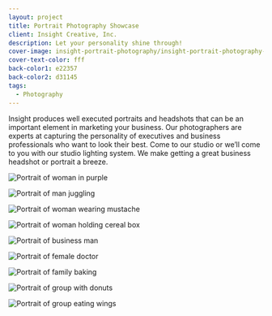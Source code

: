 ```yaml
---
layout: project
title: Portrait Photography Showcase
client: Insight Creative, Inc.
description: Let your personality shine through!
cover-image: insight-portrait-photography/insight-portrait-photography-cover
cover-text-color: fff
back-color1: e22357
back-color2: d31145
tags:
  - Photography
---
```


Insight produces well executed portraits and headshots that can be an important element in marketing your business. Our photographers are experts at capturing the personality of executives and business professionals who want to look their best. Come to our studio or we’ll come to you with our studio lighting system. We make getting a great business headshot or portrait a breeze.

<div class="images">

<img class="half first fit" data-aos="fade-up" data-featherlight="/img/projects/insight-portrait-photography/insight-portrait-photography-1.jpg"
alt="Portrait of woman in purple" src="/img/projects/insight-portrait-photography/insight-portrait-photography-1.jpg"
srcset="/img/projects/insight-portrait-photography/insight-portrait-photography-1-2400.jpg 2400w,
/img/projects/insight-portrait-photography/insight-portrait-photography-1-1800.jpg 1800w,
/img/projects/insight-portrait-photography/insight-portrait-photography-1-1200.jpg 1200w,
/img/projects/insight-portrait-photography/insight-portrait-photography-1-900.jpg 900w,
/img/projects/insight-portrait-photography/insight-portrait-photography-1-600.jpg 600w,
/img/projects/insight-portrait-photography/insight-portrait-photography-1-400.jpg 400w" />

<img class="half last fit" data-aos="fade-up" data-featherlight="/img/projects/insight-portrait-photography/insight-portrait-photography-2.jpg"
alt="Portrait of man juggling" src="/img/projects/insight-portrait-photography/insight-portrait-photography-2.jpg"
srcset="/img/projects/insight-portrait-photography/insight-portrait-photography-2-2400.jpg 2400w,
/img/projects/insight-portrait-photography/insight-portrait-photography-2-1800.jpg 1800w,
/img/projects/insight-portrait-photography/insight-portrait-photography-2-1200.jpg 1200w,
/img/projects/insight-portrait-photography/insight-portrait-photography-2-900.jpg 900w,
/img/projects/insight-portrait-photography/insight-portrait-photography-2-600.jpg 600w,
/img/projects/insight-portrait-photography/insight-portrait-photography-2-400.jpg 400w" />

<img class="full fit" data-aos="fade-up" data-featherlight="/img/projects/insight-portrait-photography/insight-portrait-photography-8.jpg"
alt="Portrait of woman wearing mustache" src="/img/projects/insight-portrait-photography/insight-portrait-photography-8.jpg"
srcset="/img/projects/insight-portrait-photography/insight-portrait-photography-8-2400.jpg 2400w,
/img/projects/insight-portrait-photography/insight-portrait-photography-8-1800.jpg 1800w,
/img/projects/insight-portrait-photography/insight-portrait-photography-8-1200.jpg 1200w,
/img/projects/insight-portrait-photography/insight-portrait-photography-8-900.jpg 900w,
/img/projects/insight-portrait-photography/insight-portrait-photography-8-600.jpg 600w,
/img/projects/insight-portrait-photography/insight-portrait-photography-8-400.jpg 400w" />

<img class="half first fit" data-aos="fade-up" data-featherlight="/img/projects/insight-portrait-photography/insight-portrait-photography-7.jpg"
alt="Portrait of woman holding cereal box" src="/img/projects/insight-portrait-photography/insight-portrait-photography-7.jpg"
srcset="/img/projects/insight-portrait-photography/insight-portrait-photography-7-2400.jpg 2400w,
/img/projects/insight-portrait-photography/insight-portrait-photography-7-1800.jpg 1800w,
/img/projects/insight-portrait-photography/insight-portrait-photography-7-1200.jpg 1200w,
/img/projects/insight-portrait-photography/insight-portrait-photography-7-900.jpg 900w,
/img/projects/insight-portrait-photography/insight-portrait-photography-7-600.jpg 600w,
/img/projects/insight-portrait-photography/insight-portrait-photography-7-400.jpg 400w" />

<img class="half last fit" data-aos="fade-up" data-featherlight="/img/projects/insight-portrait-photography/insight-portrait-photography-9.jpg"
alt="Portrait of business man" src="/img/projects/insight-portrait-photography/insight-portrait-photography-9.jpg"
srcset="/img/projects/insight-portrait-photography/insight-portrait-photography-9-2400.jpg 2400w,
/img/projects/insight-portrait-photography/insight-portrait-photography-9-1800.jpg 1800w,
/img/projects/insight-portrait-photography/insight-portrait-photography-9-1200.jpg 1200w,
/img/projects/insight-portrait-photography/insight-portrait-photography-9-900.jpg 900w,
/img/projects/insight-portrait-photography/insight-portrait-photography-9-600.jpg 600w,
/img/projects/insight-portrait-photography/insight-portrait-photography-9-400.jpg 400w" />

<img class="half first fit" data-aos="fade-up" data-featherlight="/img/projects/insight-portrait-photography/insight-portrait-photography-11.jpg"
alt="Portrait of female doctor" src="/img/projects/insight-portrait-photography/insight-portrait-photography-11.jpg"
srcset="/img/projects/insight-portrait-photography/insight-portrait-photography-11-2400.jpg 2400w,
/img/projects/insight-portrait-photography/insight-portrait-photography-11-1800.jpg 1800w,
/img/projects/insight-portrait-photography/insight-portrait-photography-11-1200.jpg 1200w,
/img/projects/insight-portrait-photography/insight-portrait-photography-11-900.jpg 900w,
/img/projects/insight-portrait-photography/insight-portrait-photography-11-600.jpg 600w,
/img/projects/insight-portrait-photography/insight-portrait-photography-11-400.jpg 400w" />

<img class="half last fit" data-aos="fade-up" data-featherlight="/img/projects/insight-portrait-photography/insight-portrait-photography-12.jpg"
alt="Portrait of family baking" src="/img/projects/insight-portrait-photography/insight-portrait-photography-12.jpg"
srcset="/img/projects/insight-portrait-photography/insight-portrait-photography-12-2400.jpg 2400w,
/img/projects/insight-portrait-photography/insight-portrait-photography-12-1800.jpg 1800w,
/img/projects/insight-portrait-photography/insight-portrait-photography-12-1200.jpg 1200w,
/img/projects/insight-portrait-photography/insight-portrait-photography-12-900.jpg 900w,
/img/projects/insight-portrait-photography/insight-portrait-photography-12-600.jpg 600w,
/img/projects/insight-portrait-photography/insight-portrait-photography-12-400.jpg 400w" />

<img class="half first fit" data-aos="fade-up" data-featherlight="/img/projects/insight-portrait-photography/insight-portrait-photography-5.jpg"
alt="Portrait of group with donuts" src="/img/projects/insight-portrait-photography/insight-portrait-photography-5.jpg"
srcset="/img/projects/insight-portrait-photography/insight-portrait-photography-5-2400.jpg 2400w,
/img/projects/insight-portrait-photography/insight-portrait-photography-5-1800.jpg 1800w,
/img/projects/insight-portrait-photography/insight-portrait-photography-5-1200.jpg 1200w,
/img/projects/insight-portrait-photography/insight-portrait-photography-5-900.jpg 900w,
/img/projects/insight-portrait-photography/insight-portrait-photography-5-600.jpg 600w,
/img/projects/insight-portrait-photography/insight-portrait-photography-5-400.jpg 400w" />

<img class="half last fit" data-aos="fade-up" data-featherlight="/img/projects/insight-portrait-photography/insight-portrait-photography-6.jpg"
alt="Portrait of group eating wings" src="/img/projects/insight-portrait-photography/insight-portrait-photography-6.jpg"
srcset="/img/projects/insight-portrait-photography/insight-portrait-photography-6-2400.jpg 2400w,
/img/projects/insight-portrait-photography/insight-portrait-photography-6-1800.jpg 1800w,
/img/projects/insight-portrait-photography/insight-portrait-photography-6-1200.jpg 1200w,
/img/projects/insight-portrait-photography/insight-portrait-photography-6-900.jpg 900w,
/img/projects/insight-portrait-photography/insight-portrait-photography-6-600.jpg 600w,
/img/projects/insight-portrait-photography/insight-portrait-photography-6-400.jpg 400w" />


</div>
